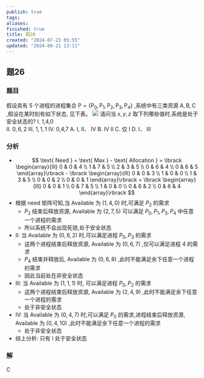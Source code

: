 ```yaml
---
publish: true
tags: 
aliases: 
finished: true
title: 题26
created: "2024-07-23 05:55"
updated: "2024-09-21 13:11"
---
```

## 题26
### 题目
假设具有 5 个进程的进程集合 $\mathrm{P} = \{ {{\mathrm{P}}_{0},{\mathrm{P}}_{1},{\mathrm{P}}_{2},{\mathrm{P}}_{3},{\mathrm{P}}_{4}}\}$ ,系统中有三类资源 $\mathrm{A},\mathrm{B},\mathrm{C}$ ,假设在某时刻有如下状态, 见下表。
![](https://img.hwenyi.tech/202409192014304.webp)
请问当 $x, y, z$ 取下列哪些值时,系统是处于安全状态的?
I. 1,4,0  
II. $0,6,2$ 
III. $1,1,1$ 
IV. 0,4,7
A. I, II、 IV 
B. IV II 
C. 仅 I 
D. I、 III
### 分析
- $$
\text{ Need } = \text{ Max } - \text{ Allocation } = \lbrack \begin{array}{lll} 0 & 0 & 4 \\ 1 & 7 & 5 \\ 2 & 3 & 5 \\ 0 & 6 & 4 \\ 0 & 6 & 5 \end{array}\rbrack - \lbrack \begin{array}{lll} 0 & 0 & 3 \\ 1 & 0 & 0 \\ 1 & 3 & 5 \\ 0 & 0 & 2 \\ 0 & 0 & 1 \end{array}\rbrack = \lbrack \begin{array}{lll} 0 & 0 & 1 \\ 0 & 7 & 5 \\ 1 & 0 & 0 \\ 0 & 6 & 2 \\ 0 & 6 & 4 \end{array}\rbrack
$$
- 根据 need 矩阵可知,当 Available 为 $( {1,4,0})$ 时,可满足 ${P}_{2}$ 的需求
    - ${P}_{2}$ 结束后释放资源, Available 为 $( {2,7,5})$ 可以满足 ${P}_{0},{P}_{1},{P}_{3},{P}_{4}$ 中任意一个进程的需求
    - 所以系统不会出现死锁,处于安全状态
- II: 当 Available 为 $( {0,6,2})$ 时,可以满足进程 ${P}_{0},{P}_{3}$ 的需求
    - 这两个进程结束后释放资源, Available 为 $( {0,6,7})$ ,仅可以满足进程 4 的需求
    - ${P}_{4}$ 结束并释放后, Available 为 $( {0,6,8})$ ,此时不能满足余下任意一个进程的需求
    - 因此当前处在非安全状态
- III: 当 Available 为 $( {1,1,1})$ 时, 可以满足进程 ${P}_{0},{P}_{2}$ 的需求
    - 这两个进程结束后释放资源, Available 为 $( {2,4,9})$ ,此时不能满足余下任意一个进程的需求
    - 处于非安全状态
- IV: 当 Available 为 $( {0,4,7})$ 时,可以满足 ${P}_{0}$ 的需求,进程结束后释放资源, Available 为 $( {0,4,{10}})$ ,此时不能满足余下任意一个进程的需求
    - 处于非安全状态
- 综上分析: 只有 I 处于安全状态
### 解
C